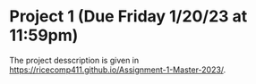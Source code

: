 Project 1 (Due Friday 1/20/23 at 11:59pm)
==========================================

The project desscription is given in https://ricecomp411.github.io/Assignment-1-Master-2023/.
